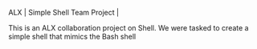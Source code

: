 ALX | Simple Shell Team Project |

This is an ALX collaboration project on Shell. We were tasked to create a simple shell that mimics the Bash shell
